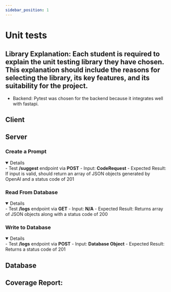 ```yaml
---
sidebar_position: 1
---
```

# Unit tests
<!-- For each method, one or more test cases.

A test case consists of input parameter values and expected results.

All external classes should be stubbed using mock objects. -->


## Library Explanation: Each student is required to explain the unit testing library they have chosen. This explanation should include the reasons for selecting the library, its key features, and its suitability for the project.
- Backend: Pytest was chosen for the backend because it integrates well with fastapi. 

## Client
## Server
### Create a Prompt
<details open="True">
- Test <b>/suggest</b> endpoint via <b>POST</b>
    - Input: <b>CodeRequest</b>
    - Expected Result: If input is valid, should return an array of JSON objects generated by OpenAI and a status code of 201
</details>

### Read From Database
<details open="True">
- Test <b>/logs</b> endpoint via <b>GET</b>
    - Input: <b>N/A</b>
    - Expected Result: Returns array of JSON objects along with a status code of 200
</details>

### Write to Database
<details open="True">
- Test <b>/logs</b> endpoint via <b>POST</b>
    - Input: <b>Database Object</b>
    - Expected Result: Returns a status code of 201
</details>

## Database

## Coverage Report: 
<!-- Most unit testing software has the ability to export coverage reports in HTML. To add this to Docusaurus statically, you can place the exported HTML report in the static folder of your Docusaurus project. For automation, you can set up a continuous integration (CI) pipeline that runs your tests, generates the coverage report, and moves it to the static folder every time changes are made to the repository. This ensures your coverage report is always up to date. -->




